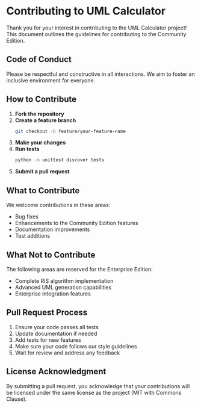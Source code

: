 # Contributing to UML Calculator

Thank you for your interest in contributing to the UML Calculator project! This document outlines the guidelines for contributing to the Community Edition.

## Code of Conduct

Please be respectful and constructive in all interactions. We aim to foster an inclusive environment for everyone.

## How to Contribute

1. **Fork the repository**
2. **Create a feature branch**
   ```bash
   git checkout -b feature/your-feature-name
   ```
3. **Make your changes**
4. **Run tests**
   ```bash
   python -m unittest discover tests
   ```
5. **Submit a pull request**

## What to Contribute

We welcome contributions in these areas:

- Bug fixes
- Enhancements to the Community Edition features
- Documentation improvements
- Test additions

## What Not to Contribute

The following areas are reserved for the Enterprise Edition:
- Complete RIS algorithm implementation
- Advanced UML generation capabilities
- Enterprise integration features

## Pull Request Process

1. Ensure your code passes all tests
2. Update documentation if needed
3. Add tests for new features
4. Make sure your code follows our style guidelines
5. Wait for review and address any feedback

## License Acknowledgment

By submitting a pull request, you acknowledge that your contributions will be licensed under the same license as the project (MIT with Commons Clause).
